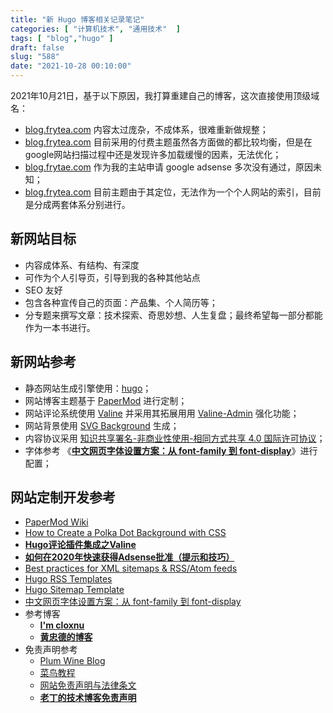 ```yaml
---
title: "新 Hugo 博客相关记录笔记"
categories: [ "计算机技术", "通用技术"  ]
tags: [ "blog","hugo" ]
draft: false
slug: "588"
date: "2021-10-28 00:10:00"
---
```


2021年10月21日，基于以下原因，我打算重建自己的博客，这次直接使用顶级域名：

- [blog.frytea.com](http://blog.frytea.com) 内容太过庞杂，不成体系，很难重新做规整；
- [blog.frytea.com](http://blog.frytea.com) 目前采用的付费主题虽然各方面做的都比较均衡，但是在google网站扫描过程中还是发现许多加载缓慢的因素，无法优化；
- [blog.frytae.com](http://blog.frytae.com) 作为我的主站申请 google adsense 多次没有通过，原因未知；
- [blog.frytea.com](http://blog.frytea.com) 目前主题由于其定位，无法作为一个个人网站的索引，目前是分成两套体系分别进行。

## 新网站目标

- 内容成体系、有结构、有深度
- 可作为个人引导页，引导到我的各种其他站点
- SEO 友好
- 包含各种宣传自己的页面：产品集、个人简历等；
- 分专题来撰写文章：技术探索、奇思妙想、人生复盘；最终希望每一部分都能作为一本书进行。

## 新网站参考

- 静态网站生成引擎使用：[hugo](https://gohugo.io)；
- 网站博客主题基于 [PaperMod](https://github.com/adityatelange/hugo-PaperMod/) 进行定制；
- 网站评论系统使用 [Valine](https://valine.js.org/) 并采用其拓展用用 [Valine-Admin](https://github.com/zhaojun1998/Valine-Admin) 强化功能；
- 网站背景使用 [SVG Background](https://www.svgbackgrounds.com) 生成；
- 内容协议采用 [知识共享署名-非商业性使用-相同方式共享 4.0 国际许可协议](http://creativecommons.org/licenses/by-nc-sa/4.0/)；
- 字体参考 《**[中文网页字体设置方案：从 font-family 到 font-display](https://ridiqulous.com/chinese-webfont-guide/)**》进行配置；

## 网站定制开发参考

- [PaperMod Wiki](https://github.com/adityatelange/hugo-PaperMod/wiki)
- [How to Create a Polka Dot Background with CSS](https://dev.to/clairecodes/how-to-create-a-polka-dot-background-with-css-23m0)
- **[Hugo评论插件集成之Valine](https://huangzhongde.cn/post/2020-02-20-hugo-comments-plugin-valine/)**
- **[如何在2020年快速获得Adsense批准（提示和技巧）](https://www.affde.com/zh-CN/how-to-get-adsense-approval.html)**
- [Best practices for XML sitemaps & RSS/Atom feeds](https://developers.google.com/search/blog/2014/10/best-practices-for-xml-sitemaps-rssatom)
- [Hugo RSS Templates](https://gohugo.io/templates/rss/)
- [Hugo Sitemap Template](https://gohugo.io/templates/sitemap-template/)
- [中文网页字体设置方案：从 font-family 到 font-display](https://ridiqulous.com/chinese-webfont-guide/)
- 参考博客
    - **[I'm cloxnu](https://creative.clox.nu)**
    - **[黄忠德的博客](https://huangzhongde.cn)**
- 免责声明参考
    - [Plum Wine Blog](https://plumwine.me/terms/)
    - [菜鸟教程](https://www.runoob.com/disclaimer)
    - [网站免责声明与法律条文](https://ldqk.xyz/disclaimer)
    - **[老丁的技术博客免责声明](http://www.oldding.net/mianzeshengming)**